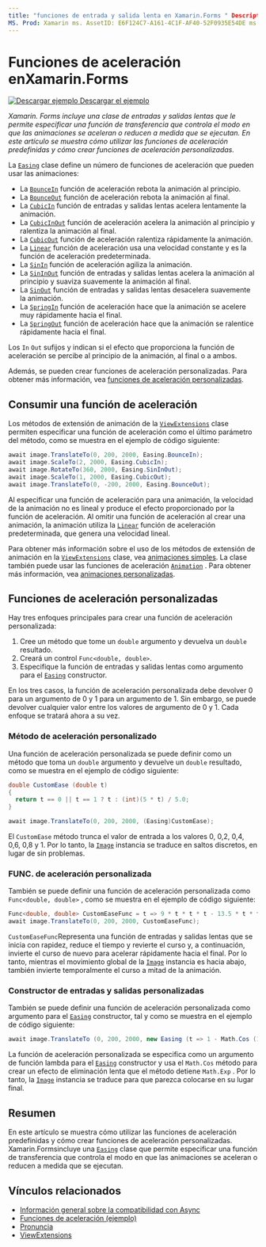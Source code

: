 ```yaml
---
title: "funciones de entrada y salida lenta en Xamarin.Forms " Description: " Xamarin.Forms incluye una clase de aceleración que le permite especificar una función de transferencia que controla cómo las animaciones se aceleran o reducen a medida que se ejecutan. En este artículo se muestra cómo utilizar las funciones de aceleración predefinidas y cómo crear funciones de aceleración personalizadas ".
MS. Prod: Xamarin ms. AssetID: E6F124C7-A161-4C1F-AF40-52F0935E54DE ms. Technology: Xamarin-Forms Author: davidbritch ms. Author: dabritch ms. Date: 07/14/2016 no-LOC: [ Xamarin.Forms , Xamarin.Essentials ]
---
```


# <a name="easing-functions-in-xamarinforms"></a>Funciones de aceleración enXamarin.Forms

[![Descargar ejemplo](~/media/shared/download.png) Descargar el ejemplo](https://docs.microsoft.com/samples/xamarin/xamarin-forms-samples/userinterface-animation-easing)

_Xamarin. Forms incluye una clase de entradas y salidas lentas que le permite especificar una función de transferencia que controla el modo en que las animaciones se aceleran o reducen a medida que se ejecutan. En este artículo se muestra cómo utilizar las funciones de aceleración predefinidas y cómo crear funciones de aceleración personalizadas._

La [`Easing`](xref:Xamarin.Forms.Easing) clase define un número de funciones de aceleración que pueden usar las animaciones:

- La [`BounceIn`](xref:Xamarin.Forms.Easing.BounceIn) función de aceleración rebota la animación al principio.
- La [`BounceOut`](xref:Xamarin.Forms.Easing.BounceOut) función de aceleración rebota la animación al final.
- La [`CubicIn`](xref:Xamarin.Forms.Easing.CubicIn) función de entradas y salidas lentas acelera lentamente la animación.
- La [`CubicInOut`](xref:Xamarin.Forms.Easing.CubicInOut) función de aceleración acelera la animación al principio y ralentiza la animación al final.
- La [`CubicOut`](xref:Xamarin.Forms.Easing.CubicOut) función de aceleración ralentiza rápidamente la animación.
- La [`Linear`](xref:Xamarin.Forms.Easing.Linear) función de aceleración usa una velocidad constante y es la función de aceleración predeterminada.
- La [`SinIn`](xref:Xamarin.Forms.Easing.SinIn) función de aceleración agiliza la animación.
- La [`SinInOut`](xref:Xamarin.Forms.Easing.SinInOut) función de entradas y salidas lentas acelera la animación al principio y suaviza suavemente la animación al final.
- La [`SinOut`](xref:Xamarin.Forms.Easing.SinOut) función de entradas y salidas lentas desacelera suavemente la animación.
- La [`SpringIn`](xref:Xamarin.Forms.Easing.SpringIn) función de aceleración hace que la animación se acelere muy rápidamente hacia el final.
- La [`SpringOut`](xref:Xamarin.Forms.Easing.SpringOut) función de aceleración hace que la animación se ralentice rápidamente hacia el final.

Los `In` `Out` sufijos y indican si el efecto que proporciona la función de aceleración se percibe al principio de la animación, al final o a ambos.

Además, se pueden crear funciones de aceleración personalizadas. Para obtener más información, vea [funciones de aceleración personalizadas](#custom-easing-functions).

## <a name="consuming-an-easing-function"></a>Consumir una función de aceleración

Los métodos de extensión de animación de la [`ViewExtensions`](xref:Xamarin.Forms.ViewExtensions) clase permiten especificar una función de aceleración como el último parámetro del método, como se muestra en el ejemplo de código siguiente:

```csharp
await image.TranslateTo(0, 200, 2000, Easing.BounceIn);
await image.ScaleTo(2, 2000, Easing.CubicIn);
await image.RotateTo(360, 2000, Easing.SinInOut);
await image.ScaleTo(1, 2000, Easing.CubicOut);
await image.TranslateTo(0, -200, 2000, Easing.BounceOut);
```

Al especificar una función de aceleración para una animación, la velocidad de la animación no es lineal y produce el efecto proporcionado por la función de aceleración. Al omitir una función de aceleración al crear una animación, la animación utiliza la [`Linear`](xref:Xamarin.Forms.Easing.Linear) función de aceleración predeterminada, que genera una velocidad lineal.

Para obtener más información sobre el uso de los métodos de extensión de animación en la [`ViewExtensions`](xref:Xamarin.Forms.ViewExtensions) clase, vea [animaciones simples](~/xamarin-forms/user-interface/animation/simple.md). La clase también puede usar las funciones de aceleración [`Animation`](xref:Xamarin.Forms.Animation) . Para obtener más información, vea [animaciones personalizadas](~/xamarin-forms/user-interface/animation/custom.md).

## <a name="custom-easing-functions"></a>Funciones de aceleración personalizadas

Hay tres enfoques principales para crear una función de aceleración personalizada:

1. Cree un método que tome un `double` argumento y devuelva un `double` resultado.
1. Creará un control `Func<double, double>`.
1. Especifique la función de entradas y salidas lentas como argumento para el [`Easing`](xref:Xamarin.Forms.Easing) constructor.

En los tres casos, la función de aceleración personalizada debe devolver 0 para un argumento de 0 y 1 para un argumento de 1. Sin embargo, se puede devolver cualquier valor entre los valores de argumento de 0 y 1. Cada enfoque se tratará ahora a su vez.

### <a name="custom-easing-method"></a>Método de aceleración personalizado

Una función de aceleración personalizada se puede definir como un método que toma un `double` argumento y devuelve un `double` resultado, como se muestra en el ejemplo de código siguiente:

```csharp
double CustomEase (double t)
{
  return t == 0 || t == 1 ? t : (int)(5 * t) / 5.0;
}

await image.TranslateTo(0, 200, 2000, (Easing)CustomEase);
```

El `CustomEase` método trunca el valor de entrada a los valores 0, 0,2, 0,4, 0,6, 0,8 y 1. Por lo tanto, la [`Image`](xref:Xamarin.Forms.Image) instancia se traduce en saltos discretos, en lugar de sin problemas.

### <a name="custom-easing-func"></a>FUNC. de aceleración personalizada

También se puede definir una función de aceleración personalizada como `Func<double, double>` , como se muestra en el ejemplo de código siguiente:

```csharp
Func<double, double> CustomEaseFunc = t => 9 * t * t * t - 13.5 * t * t + 5.5 * t;
await image.TranslateTo(0, 200, 2000, CustomEaseFunc);
```

`CustomEaseFunc`Representa una función de entradas y salidas lentas que se inicia con rapidez, reduce el tiempo y revierte el curso y, a continuación, invierte el curso de nuevo para acelerar rápidamente hacia el final. Por lo tanto, mientras el movimiento global de la [`Image`](xref:Xamarin.Forms.Image) instancia es hacia abajo, también invierte temporalmente el curso a mitad de la animación.

### <a name="custom-easing-constructor"></a>Constructor de entradas y salidas personalizadas

También se puede definir una función de aceleración personalizada como argumento para el [`Easing`](xref:Xamarin.Forms.Easing) constructor, tal y como se muestra en el ejemplo de código siguiente:

```csharp
await image.TranslateTo (0, 200, 2000, new Easing (t => 1 - Math.Cos (10 * Math.PI * t) * Math.Exp (-5 * t)));
```

La función de aceleración personalizada se especifica como un argumento de función lambda para el [`Easing`](xref:Xamarin.Forms.Easing) constructor y usa el `Math.Cos` método para crear un efecto de eliminación lenta que el método detiene `Math.Exp` . Por lo tanto, la [`Image`](xref:Xamarin.Forms.Image) instancia se traduce para que parezca colocarse en su lugar final.

## <a name="summary"></a>Resumen

En este artículo se muestra cómo utilizar las funciones de aceleración predefinidas y cómo crear funciones de aceleración personalizadas. Xamarin.Formsincluye una [`Easing`](xref:Xamarin.Forms.Easing) clase que permite especificar una función de transferencia que controla el modo en que las animaciones se aceleran o reducen a medida que se ejecutan.

## <a name="related-links"></a>Vínculos relacionados

- [Información general sobre la compatibilidad con Async](~/cross-platform/platform/async.md)
- [Funciones de aceleración (ejemplo)](https://docs.microsoft.com/samples/xamarin/xamarin-forms-samples/userinterface-animation-easing)
- [Pronuncia](xref:Xamarin.Forms.Easing)
- [ViewExtensions](xref:Xamarin.Forms.ViewExtensions)
